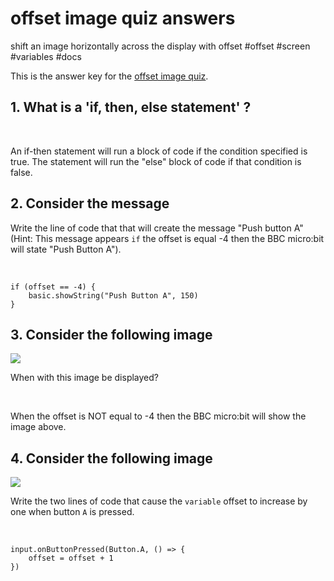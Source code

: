 # offset image quiz answers

shift an image horizontally across the display with offset #offset #screen  #variables #docs

This is the answer key for the [offset image quiz](/microbit/lessons/offset-image/quiz).

## 1. What is a 'if, then, else statement' ? 

<br/>

An if-then statement will run a block of code if the condition specified is true. The statement will run the "else" block of code if that condition is false.

## 2. Consider the message

Write the line of code that that will create the message "Push button A" (Hint: This message appears `if` the offset is equal -4 then the BBC micro:bit will state "Push Button A").

<br/>

```
if (offset == -4) {
    basic.showString("Push Button A", 150)
}
```

## 3. Consider the following image

![](/static/mb/lessons/offset-image-0.png)

When with this image be displayed?

<br/>

When the offset is NOT equal to -4 then the BBC micro:bit will show the image above.

## 4. Consider the following image

![](/static/mb/lessons/offset-image-1.png)

Write the two lines of code that cause the `variable` offset to increase by one when button `A` is pressed.

<br/>

```
input.onButtonPressed(Button.A, () => {
    offset = offset + 1
})
```

